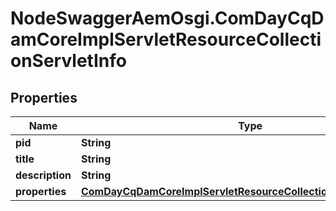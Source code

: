 # NodeSwaggerAemOsgi.ComDayCqDamCoreImplServletResourceCollectionServletInfo

## Properties
Name | Type | Description | Notes
------------ | ------------- | ------------- | -------------
**pid** | **String** |  | [optional] 
**title** | **String** |  | [optional] 
**description** | **String** |  | [optional] 
**properties** | [**ComDayCqDamCoreImplServletResourceCollectionServletProperties**](ComDayCqDamCoreImplServletResourceCollectionServletProperties.md) |  | [optional] 



